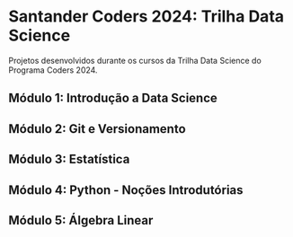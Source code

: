 # Santander Coders 2024: Trilha Data Science

Projetos desenvolvidos durante os cursos da Trilha Data Science do Programa Coders 2024.

## Módulo 1: Introdução a Data Science

## Módulo 2: Git e Versionamento

## Módulo 3: Estatística

## Módulo 4: Python - Noções Introdutórias

## Módulo 5: Álgebra Linear